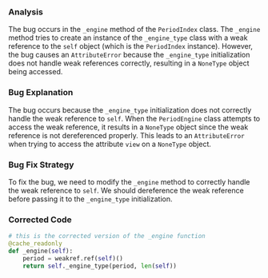 ### Analysis
The bug occurs in the `_engine` method of the `PeriodIndex` class. The `_engine` method tries to create an instance of the `_engine_type` class with a weak reference to the `self` object (which is the `PeriodIndex` instance). However, the bug causes an `AttributeError` because the `_engine_type` initialization does not handle weak references correctly, resulting in a `NoneType` object being accessed.

### Bug Explanation
The bug occurs because the `_engine_type` initialization does not correctly handle the weak reference to `self`. When the `PeriodEngine` class attempts to access the weak reference, it results in a `NoneType` object since the weak reference is not dereferenced properly. This leads to an `AttributeError` when trying to access the attribute `view` on a `NoneType` object.

### Bug Fix Strategy
To fix the bug, we need to modify the `_engine` method to correctly handle the weak reference to `self`. We should dereference the weak reference before passing it to the `_engine_type` initialization.

### Corrected Code
```python
# this is the corrected version of the _engine function
@cache_readonly
def _engine(self):
    period = weakref.ref(self)()
    return self._engine_type(period, len(self))
```